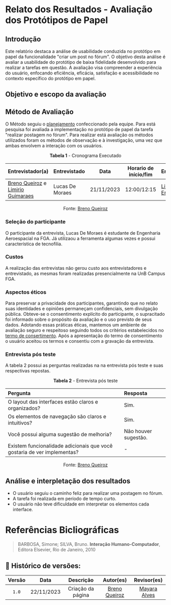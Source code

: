 # Relato dos Resultados - Avaliação dos Protótipos de Papel

## Introdução

Este relatório destaca a análise de usabilidade conduzida no protótipo em papel da funcionalidade
"criar um post no fórum".
O objetivo desta análise é avaliar a usabilidade do protótipo de baixa fidelidade desenvolvido para
realizar a tarefas em questão. A avaliação visa compreender a experiência do usuário, enfocando eficiência,
eficácia, satisfação e acessibilidade no contexto específico do protótipo em papel.

## Objetivo e escopo da avaliação

## Método de Avaliação

O Método seguiu o [planejamento](./planejamento_relato.md) confeccionado pela equipe. Para está pesquisa foi avaliada
a implementação no protótipo de papel da tarefa "realizar postagem no fórum". Para realizar está
avaliação os métodos utilizados foram os métodos de observação e à investigação, uma vez que ambas envolvem
a interação com os usuários.

<center>

**Tabela 1** - Cronograma Executado

| **Entrevistador(a)** | **Entrevistado** | **Data** | **Horario de início/fim** | **Entrevista** |
| -------------------- | ---------------- | -------- | ------------------------- | -------------- |
|[Breno Queiroz](https://github.com/brenob6) e [Limirio Guimaraes](https://github.com/LimirioGuimaraes)| Lucas De Moraes | 21/11/2023 | 12:00/12:15 | [Link para Entrevista](https://www.youtube.com/watch?v=1X009ybhvwc) |

Fonte: [Breno Queiroz](https://github.com/brenob6)

</center>

### Seleção do participante

O participante da entrevista, Lucas De Moraes é estudante de Engenharia Aeroespacial na FGA.
Já utilizaou a ferramenta algumas vezes e possui característica de tecnofilia.

### Custos

A realização das entrevistas não gerou custo aos entrevistadores e entrevistado, as mesmas
foram realizadas presencialmente na UnB Campus FGA.

### Aspectos éticos

Para preservar a privacidade dos participantes, garantindo que no relato suas identidades e opiniões
permaneçam confidenciais, sem divulgação pública. Obteve-se o consentimento explícito do participante,
o supracitado foi informado
sobre o propósito da avaliação e o uso previsto de seus dados. Adotando essas práticas éticas,
mantemos um ambiente de avaliação seguro e respeitoso seguindo todos os critérios estabelecidos
no [termo de consertimento](../../../elicitacao/termoConsertimento.pdf).
Após a apresentação do termo de consentimento o usuário aceitou os termos e consentiu com a gravação
da entrevista.

### Entrevista pós teste

A tabela 2 possui as perguntas realizadas na na entrevista pós teste e suas respectivas
repostas.

<center>

**Tabela 2** - Entrevista pós teste

|Pergunta | Resposta |
|:------- | :------- |
|O layout das interfaces estão claros e organizados?                    |Sim.|
|Os elementos de navegação são claros e intuitivos?                     |Sim.|
|Você possui alguma sugestão de melhoria?                               |Não houver sugestão.|
|Existem funcionalidade adicionais que você gostaria de ver implementas?| - |

Fonte: [Breno Queiroz](https://github.com/brenob6)

</center>

## Análise e interpletação dos resultados

- O usuário seguiu o caminho feliz para realizar uma postagem no fórum.
- A tarefa foi realizada em período de tempo curto.
- O usuário não teve dificuldade em interpretar os elementos cada interface.

# Referências Bicliográficas

> BARBOSA, Simone; SILVA, Bruno. **Interação Humano-Computador**, Editora Elsevier, Rio de Janeiro, 2010

## 📑 Histórico de versões:

|Versão|  Data    |  Descrição |Autor(es)              | Revisor(es) |            
|:----:|:-------: | :-------------: | :-------------------: | :---------: |
|`1.0` |22/11/2023| Criação da página | [Breno Queiroz](https://github.com/brenob6) | [Mayara Alves](https://github.com/Mayara-tech)

